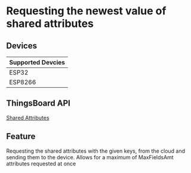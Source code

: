 # Requesting the newest value of shared attributes

## Devices
| Supported Devcies |
|-------------------|
|  ESP32            |
|  ESP8266          |

## ThingsBoard API
[Shared Attributes](https://thingsboard.io/docs/user-guide/attributes/#shared-attributes)

## Feature
Requesting the shared attributes with the given keys, from the cloud and sending them to the device.
Allows for a maximum of MaxFieldsAmt attributes requested at once
